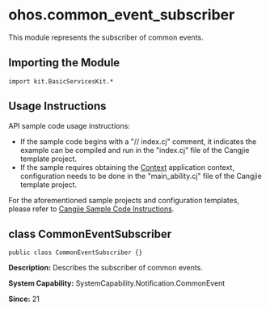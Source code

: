# ohos.common_event_subscriber

This module represents the subscriber of common events.

## Importing the Module

```cangjie
import kit.BasicServicesKit.*
```

## Usage Instructions

API sample code usage instructions:

- If the sample code begins with a "// index.cj" comment, it indicates the example can be compiled and run in the "index.cj" file of the Cangjie template project.
- If the sample requires obtaining the [Context](../AbilityKit/cj-apis-app-ability-ui_ability.md#class-context) application context, configuration needs to be done in the "main_ability.cj" file of the Cangjie template project.

For the aforementioned sample projects and configuration templates, please refer to [Cangjie Sample Code Instructions](../cj-development-intro.md#Cangjie-Sample-Code-Instructions).

## class CommonEventSubscriber

```cangjie
public class CommonEventSubscriber {}
```

**Description:** Describes the subscriber of common events.

**System Capability:** SystemCapability.Notification.CommonEvent

**Since:** 21